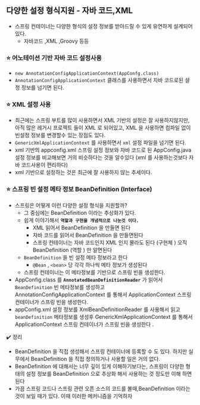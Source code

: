 ## 다양한 설정 형식지원 - 자바 코드,XML

* 스프링 컨테이너는 다양한 형식의 설정 정보를 받아드릴 수 있게 유연하게 설계되어 있다.
  * 자바코드 ,XML ,Groovy 등등



### :star: 어노테이션 기반 자바 코드 설정사용

* `new AnnotationConfigApplicationContext(AppConfg.class)`
* `AnnotationConfigApplicationContext` 클래스를 사용하면서 자바 코드로된 설정 정보를 넘기면 된다.



### :star: XML 설정 사용

* 최근에는 스프링 부트를 많이 사용하면서 XML 기반의 설정은 잘 사용하지않지만,아직 많은 레거시 프로젝트 들이 XML 로 되어있고, XML 을 사용하면 컴파일 없이 빈설정 정보를 변경할수 있는 장점도 있다.
* `GenericXmlApplicationContext` 를 사용하면서 `xml` 설정 파일을 넘기면 된다.
* xml 기반의 appconfig.xml 스프링 설정 정보와 자바 코드로 된 AppConfig.java 설정 정보를 비교해보면 거의 비슷하다는 것을 알수있다 (xml 를 사용하는것보다 자바 코드사용이 편리하다)
* xml 기반으로 설정하는 것은 최근에 잘 사용하지 않는 추세이다.



### :star: 스프링 빈 설정 메타 정보  BeanDefinition (Interface)

* 스프링은 어떻게 이런 다양한 설정 형식을 지원할까?	
  * 그 중심에는 BeanDefinition 이라는 추상화가 있다.
  * 쉽게 이야기해서 **`역할과 구현을 개념적으로 나눈것 이다.`**
    * XML 읽어서 BeanDefinition 을 만들면 된다
    * 자바 코드를 읽어서 BeanDefinition 을 만들면된다
    * 스프링 컨테이너는 자바 코드인지 XML 인지 몰라도 된다 (구현체 ) 오직 BeanDefinition (역할 ) 만 알면된다
  * `BeanDefinition` 을 빈 설정 메타 정보라고 한다
    * `@Bean` , `<bean>`  당 각각 하나씩 메타 정보가 생성된다
  * 스프링 컨테이너는 이 메타정보를 기반으로 스프링 빈을 생성한다.
* AppConfig.class 를  **`AnnotatedBeanDefinitionReader`** 가 읽어서 `BeanDefinition` 빈 메타정보를 생성하고 AnnotationConfigApplicationContext 를 통해서 ApplicationContext 스프링 컨테이너가 스프링 빈을 생성한다.
* appConfig.xml 설정 정보를 XmlBeanDefinitionReader 를 사용해서 읽고 `beanDefinition` 메타정보를 생성후 GenericXmlApplicationContext 를 통해서 ApplicationContext 스프링 컨테이너가 스프링 빈을 생성한다 .



:heavy_check_mark: 정리

* BeanDefinition 을 직접 생성해서 스프링 컨테이너에 등록할 수 도 있다. 하지만 실무에서 BeanDefinition 을 직접 정의하거나 사용할 일은 거의 없다.
* BeanDefinition 에 대해서는 너무 깊이 있게 이해하기보다는, 스프링이 다양한 형태의 설정 정보를 BeanDefinition 으로 추상화 해서 사용하는 것 정도만 이해 하면된다
* 가끔 스프링 코드나 스프링 관련 오픈 소스의 코드를 볼때,BeanDefinition 이라는 것이 보일 때가 있다. 이때 이러한 메커니즘을 기억하자 

 
